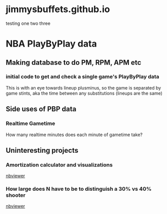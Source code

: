 # jimmysbuffets.github.io

testing one two three

# NBA PlayByPlay data
 
## Making database to do PM, RPM, APM etc

### initial code to get and check a single game's PlayByPlay data
This is with an eye towards lineup plusminus, so the game is separated by game stints, aka the time between any substitutions (lineups are the same)


## Side uses of PBP data

### Realtime Gametime
How many realtime minutes does each minute of gametime take?




## Uninteresting projects

### Amortization calculator and visualizations
[nbviewer](https://nbviewer.org/github/jimmysbuffets/jimmysbuffets.github.io/blob/main/Uninteresting/Amortization.ipynb)

### How large does N have to be to distinguish a 30% vs 40% shooter
[nbviewer](https://nbviewer.org/github/jimmysbuffets/jimmysbuffets.github.io/blob/main/Uninteresting/what_N_to_distinguish_shooters.ipynb)
